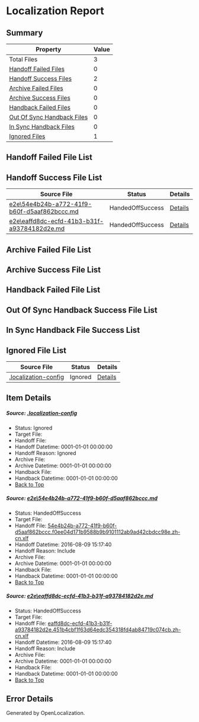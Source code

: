 # <a name='report-top'></a> Localization Report

## Summary
 Property | Value 
 -------- | ----- 
 Total Files | 3
[ Handoff Failed Files ](#handoff-failed-list)| 0
[ Handoff Success Files ](#handoff-success-list)| 2
[ Archive Failed Files ](#archive-failed-list)| 0
[ Archive Success Files ](#archive-success-list)| 0
[ Handback Failed Files ](#handback-failed-list)| 0
[ Out Of Sync Handback Files ](#outofsync-handback-success-list)| 0
[ In Sync Handback Files ](#insync-handback-success-list)| 0
[ Ignored Files ](#ignored-list)| 1

## <a name='handoff-failed-list'></a> Handoff Failed File List

## <a name='handoff-success-list'></a> Handoff Success File List
 Source File | Status | Details 
 ----------- | ------ | ------- 
 [e2e\54e4b24b-a772-41f9-b60f-d5aaf862bccc.md](https://github.com/OpenLocalizationTestOrg/oltest/blob/8614b4b68f8128efad2465191ae77dad16836a30/e2e/54e4b24b-a772-41f9-b60f-d5aaf862bccc.md) | HandedOffSuccess | [Details](#71a2c61b57f74f851d0f81cd798644ee46e255631)
 [e2e\eaffd8dc-ecfd-41b3-b31f-a93784182d2e.md](https://github.com/OpenLocalizationTestOrg/oltest/blob/8614b4b68f8128efad2465191ae77dad16836a30/e2e/eaffd8dc-ecfd-41b3-b31f-a93784182d2e.md) | HandedOffSuccess | [Details](#6de8dd1496379db27ae743fa2113b9b8b50343882)

## <a name='archive-failed-list'></a> Archive Failed File List

## <a name='archive-success-list'></a> Archive Success File List

## <a name='handback-failed-list'></a> Handback Failed File List

## <a name='outofsync-handback-success-list'></a> Out Of Sync Handback Success File List

## <a name='insync-handback-success-list'></a> In Sync Handback File Success List

## <a name='ignored-list'></a> Ignored File List
 Source File | Status | Details 
 ----------- | ------ | ------- 
 [.localization-config](https://github.com/OpenLocalizationTestOrg/oltest/blob/8614b4b68f8128efad2465191ae77dad16836a30/.localization-config) | Ignored | [Details](#3d4f252ac210baf56311d7e97dcc2db10974dbd20)

## Item Details
##### <a name='3d4f252ac210baf56311d7e97dcc2db10974dbd20'></a> Source: [.localization-config](https://github.com/OpenLocalizationTestOrg/oltest/blob/8614b4b68f8128efad2465191ae77dad16836a30/.localization-config)
* Status: Ignored
* Target File: 
* Handoff File: 
* Handoff Datetime: 0001-01-01 00:00:00
* Handoff Reason: Ignored
* Archive File: 
* Archive Datetime: 0001-01-01 00:00:00
* Handback File: 
* Handback Datetime: 0001-01-01 00:00:00
* [Back to Top](#report-top)

##### <a name='71a2c61b57f74f851d0f81cd798644ee46e255631'></a> Source: [e2e\54e4b24b-a772-41f9-b60f-d5aaf862bccc.md](https://github.com/OpenLocalizationTestOrg/oltest/blob/8614b4b68f8128efad2465191ae77dad16836a30/e2e/54e4b24b-a772-41f9-b60f-d5aaf862bccc.md)
* Status: HandedOffSuccess
* Target File: 
* Handoff File: [54e4b24b-a772-41f9-b60f-d5aaf862bccc.f0ee04d171b9588b9b9101112ab9ad42cbdcc98e.zh-cn.xlf](https://github.com/OpenLocalizationTestOrg/olhandoff-e2e/blob/1aab49e0f82de11385b2adaa3660cbcfdc1cc1b7/ol-handoff/OpenLocalizationTestOrg/ol-test-zhcn/ci/ht/54e4b24b-a772-41f9-b60f-d5aaf862bccc.f0ee04d171b9588b9b9101112ab9ad42cbdcc98e.zh-cn.xlf)
* Handoff Datetime: 2016-08-09 15:17:40
* Handoff Reason: Include
* Archive File: 
* Archive Datetime: 0001-01-01 00:00:00
* Handback File: 
* Handback Datetime: 0001-01-01 00:00:00
* [Back to Top](#report-top)

##### <a name='6de8dd1496379db27ae743fa2113b9b8b50343882'></a> Source: [e2e\eaffd8dc-ecfd-41b3-b31f-a93784182d2e.md](https://github.com/OpenLocalizationTestOrg/oltest/blob/8614b4b68f8128efad2465191ae77dad16836a30/e2e/eaffd8dc-ecfd-41b3-b31f-a93784182d2e.md)
* Status: HandedOffSuccess
* Target File: 
* Handoff File: [eaffd8dc-ecfd-41b3-b31f-a93784182d2e.451b4cbf1f63d64edc354318fd4ab84719c074cb.zh-cn.xlf](https://github.com/OpenLocalizationTestOrg/olhandoff-e2e/blob/1aab49e0f82de11385b2adaa3660cbcfdc1cc1b7/ol-handoff/OpenLocalizationTestOrg/ol-test-zhcn/ci/ht/eaffd8dc-ecfd-41b3-b31f-a93784182d2e.451b4cbf1f63d64edc354318fd4ab84719c074cb.zh-cn.xlf)
* Handoff Datetime: 2016-08-09 15:17:40
* Handoff Reason: Include
* Archive File: 
* Archive Datetime: 0001-01-01 00:00:00
* Handback File: 
* Handback Datetime: 0001-01-01 00:00:00
* [Back to Top](#report-top)


## Error Details

Generated by OpenLocalization.
